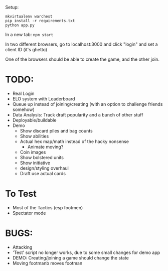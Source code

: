 Setup:
```
mkvirtualenv warchest
pip install -r requirements.txt
python app.py
```
In a new tab:
`npm start`

In two different browsers, go to localhost:3000 and click "login" and set a client ID (it's ghetto)

One of the browsers should be able to create the game, and the other join. 

# TODO:
- Real Login
- ELO system with Leaderboard
- Queue up instead of joining/creating (with an option to challenge friends somehow)
- Data Analysis: Track draft popularity and a bunch of other stuff
- Deployable/buildable
- Demo
    - Show discard piles and bag counts
    - Show abilities
    - Actual hex map/math instead of the hacky nonsense
        - Animate moving?
    - Coin images
    - Show bolstered units
    - Show initiative
    - design/styling overhaul
    - Draft use actual cards


# To Test
- Most of the Tactics (esp footmen)
- Spectator mode

# BUGS:
- Attacking
- 'Test' script no longer works, due to some small changes for demo app
- DEMO: Creating/joining a game should change the state
- Moving footmanb moves footman
